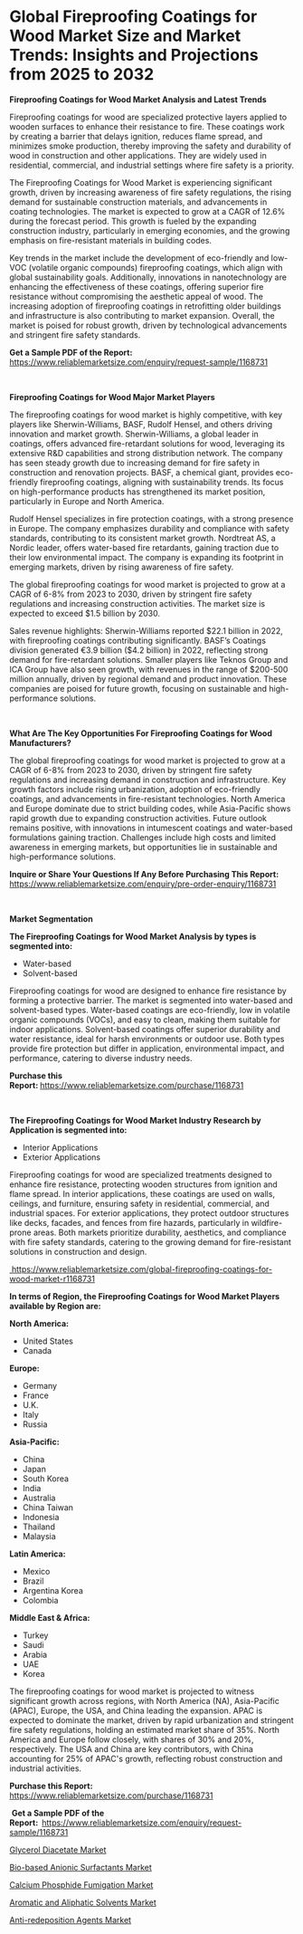 <p><h1>Global Fireproofing Coatings for Wood Market Size and Market Trends: Insights and Projections from 2025 to 2032</h1></p><p><strong>Fireproofing Coatings for Wood Market Analysis and Latest Trends</strong></p>
<p><p>Fireproofing coatings for wood are specialized protective layers applied to wooden surfaces to enhance their resistance to fire. These coatings work by creating a barrier that delays ignition, reduces flame spread, and minimizes smoke production, thereby improving the safety and durability of wood in construction and other applications. They are widely used in residential, commercial, and industrial settings where fire safety is a priority.</p><p>The Fireproofing Coatings for Wood Market is experiencing significant growth, driven by increasing awareness of fire safety regulations, the rising demand for sustainable construction materials, and advancements in coating technologies. The market is expected to grow at a CAGR of 12.6% during the forecast period. This growth is fueled by the expanding construction industry, particularly in emerging economies, and the growing emphasis on fire-resistant materials in building codes.</p><p>Key trends in the market include the development of eco-friendly and low-VOC (volatile organic compounds) fireproofing coatings, which align with global sustainability goals. Additionally, innovations in nanotechnology are enhancing the effectiveness of these coatings, offering superior fire resistance without compromising the aesthetic appeal of wood. The increasing adoption of fireproofing coatings in retrofitting older buildings and infrastructure is also contributing to market expansion. Overall, the market is poised for robust growth, driven by technological advancements and stringent fire safety standards.</p></p>
<p><strong>Get a Sample PDF of the Report:&nbsp;</strong> <a href="https://www.reliablemarketsize.com/enquiry/request-sample/1168731?utm_campaign=1897&utm_medium=2&utm_source=Github&utm_content=ia&utm_term=20012025&utm_id=fireproofing-coatings-for-wood">https://www.reliablemarketsize.com/enquiry/request-sample/1168731</a></p>
<p>&nbsp;</p>
<p><strong>Fireproofing Coatings for Wood Major Market Players</strong></p>
<p><p>The fireproofing coatings for wood market is highly competitive, with key players like Sherwin-Williams, BASF, Rudolf Hensel, and others driving innovation and market growth. Sherwin-Williams, a global leader in coatings, offers advanced fire-retardant solutions for wood, leveraging its extensive R&D capabilities and strong distribution network. The company has seen steady growth due to increasing demand for fire safety in construction and renovation projects. BASF, a chemical giant, provides eco-friendly fireproofing coatings, aligning with sustainability trends. Its focus on high-performance products has strengthened its market position, particularly in Europe and North America.</p><p>Rudolf Hensel specializes in fire protection coatings, with a strong presence in Europe. The company emphasizes durability and compliance with safety standards, contributing to its consistent market growth. Nordtreat AS, a Nordic leader, offers water-based fire retardants, gaining traction due to their low environmental impact. The company is expanding its footprint in emerging markets, driven by rising awareness of fire safety.</p><p>The global fireproofing coatings for wood market is projected to grow at a CAGR of 6-8% from 2023 to 2030, driven by stringent fire safety regulations and increasing construction activities. The market size is expected to exceed $1.5 billion by 2030.</p><p>Sales revenue highlights: Sherwin-Williams reported $22.1 billion in 2022, with fireproofing coatings contributing significantly. BASF’s Coatings division generated €3.9 billion ($4.2 billion) in 2022, reflecting strong demand for fire-retardant solutions. Smaller players like Teknos Group and ICA Group have also seen growth, with revenues in the range of $200-500 million annually, driven by regional demand and product innovation. These companies are poised for future growth, focusing on sustainable and high-performance solutions.</p></p>
<p>&nbsp;</p>
<p><strong>What Are The Key Opportunities For Fireproofing Coatings for Wood Manufacturers?</strong></p>
<p><p>The global fireproofing coatings for wood market is projected to grow at a CAGR of 6-8% from 2023 to 2030, driven by stringent fire safety regulations and increasing demand in construction and infrastructure. Key growth factors include rising urbanization, adoption of eco-friendly coatings, and advancements in fire-resistant technologies. North America and Europe dominate due to strict building codes, while Asia-Pacific shows rapid growth due to expanding construction activities. Future outlook remains positive, with innovations in intumescent coatings and water-based formulations gaining traction. Challenges include high costs and limited awareness in emerging markets, but opportunities lie in sustainable and high-performance solutions.</p></p>
<p><strong>Inquire or Share Your Questions If Any Before Purchasing This Report:</strong> <a href="https://www.reliablemarketsize.com/enquiry/pre-order-enquiry/1168731?utm_campaign=1897&utm_medium=2&utm_source=Github&utm_content=ia&utm_term=20012025&utm_id=fireproofing-coatings-for-wood">https://www.reliablemarketsize.com/enquiry/pre-order-enquiry/1168731</a></p>
<p>&nbsp;</p>
<p><strong>Market Segmentation</strong></p>
<p><strong>The Fireproofing Coatings for Wood Market Analysis by types is segmented into:</strong></p>
<p><ul><li>Water-based</li><li>Solvent-based</li></ul></p>
<p><p>Fireproofing coatings for wood are designed to enhance fire resistance by forming a protective barrier. The market is segmented into water-based and solvent-based types. Water-based coatings are eco-friendly, low in volatile organic compounds (VOCs), and easy to clean, making them suitable for indoor applications. Solvent-based coatings offer superior durability and water resistance, ideal for harsh environments or outdoor use. Both types provide fire protection but differ in application, environmental impact, and performance, catering to diverse industry needs.</p></p>
<p><strong>Purchase this Report:&nbsp;</strong><a href="https://www.reliablemarketsize.com/purchase/1168731?utm_campaign=1897&utm_medium=2&utm_source=Github&utm_content=ia&utm_term=20012025&utm_id=fireproofing-coatings-for-wood">https://www.reliablemarketsize.com/purchase/1168731</a></p>
<p>&nbsp;</p>
<p><strong>The Fireproofing Coatings for Wood Market Industry Research by Application is segmented into:</strong></p>
<p><ul><li>Interior Applications</li><li>Exterior Applications</li></ul></p>
<p><p>Fireproofing coatings for wood are specialized treatments designed to enhance fire resistance, protecting wooden structures from ignition and flame spread. In interior applications, these coatings are used on walls, ceilings, and furniture, ensuring safety in residential, commercial, and industrial spaces. For exterior applications, they protect outdoor structures like decks, facades, and fences from fire hazards, particularly in wildfire-prone areas. Both markets prioritize durability, aesthetics, and compliance with fire safety standards, catering to the growing demand for fire-resistant solutions in construction and design.</p></p>
<p><a href="https://www.reliablemarketsize.com/global-fireproofing-coatings-for-wood-market-r1168731?utm_campaign=1897&utm_medium=2&utm_source=Github&utm_content=ia&utm_term=20012025&utm_id=fireproofing-coatings-for-wood">&nbsp;https://www.reliablemarketsize.com/global-fireproofing-coatings-for-wood-market-r1168731</a></p>
<p><strong>In terms of Region, the Fireproofing Coatings for Wood Market Players available by Region are:</strong></p>
<p>
    <p> <strong> North America: </strong>
        <ul>
            <li>United States</li>
            <li>Canada</li>
        </ul>
        </p> 
    <p> <strong> Europe: </strong>
        <ul>
            <li>Germany</li>
            <li>France</li>
            <li>U.K.</li>
            <li>Italy</li>
            <li>Russia</li>
        </ul>
        </p> 
    <p> <strong> Asia-Pacific: </strong>
        <ul>
            <li>China</li>
            <li>Japan</li>
            <li>South Korea</li>
            <li>India</li>
            <li>Australia</li>
            <li>China Taiwan</li>
            <li>Indonesia</li>
            <li>Thailand</li>
            <li>Malaysia</li>
        </ul>
        </p> 
    <p> <strong> Latin America: </strong>
        <ul>
            <li>Mexico</li>
            <li>Brazil</li>
            <li>Argentina Korea</li>
            <li>Colombia</li>
        </ul>
        </p> 
    <p> <strong> Middle East & Africa: </strong>
        <ul>
            <li>Turkey</li>
            <li>Saudi</li>
            <li>Arabia</li>
            <li>UAE</li>
            <li>Korea</li>
        </ul>
    </p>
    </p>
<p><p>The fireproofing coatings for wood market is projected to witness significant growth across regions, with North America (NA), Asia-Pacific (APAC), Europe, the USA, and China leading the expansion. APAC is expected to dominate the market, driven by rapid urbanization and stringent fire safety regulations, holding an estimated market share of 35%. North America and Europe follow closely, with shares of 30% and 20%, respectively. The USA and China are key contributors, with China accounting for 25% of APAC's growth, reflecting robust construction and industrial activities.</p></p>
<p><strong>Purchase this Report: </strong><a href="https://www.reliablemarketsize.com/purchase/1168731?utm_campaign=1897&utm_medium=2&utm_source=Github&utm_content=ia&utm_term=20012025&utm_id=fireproofing-coatings-for-wood">https://www.reliablemarketsize.com/purchase/1168731</a></p>
<p>&nbsp;<strong>Get a Sample PDF of the Report:&nbsp;&nbsp;</strong><a href="https://www.reliablemarketsize.com/enquiry/request-sample/1168731?utm_campaign=1897&utm_medium=2&utm_source=Github&utm_content=ia&utm_term=20012025&utm_id=fireproofing-coatings-for-wood">https://www.reliablemarketsize.com/enquiry/request-sample/1168731</a></p>
<p><strong></strong></p>
<p><p><a href="https://www.linkedin.com/pulse/glycerol-diacetate-analysis-highlights-key-growth-forecasts-ikbsf?utm_campaign=1897&utm_medium=2&utm_source=Github&utm_content=ia&utm_term=20012025&utm_id=fireproofing-coatings-for-wood">Glycerol Diacetate Market</a></p><p><a href="https://www.linkedin.com/pulse/trend-analysis-bio-based-anionic-surfactants-market-expected-za14c?utm_campaign=1897&utm_medium=2&utm_source=Github&utm_content=ia&utm_term=20012025&utm_id=fireproofing-coatings-for-wood">Bio-based Anionic Surfactants Market</a></p><p><a href="https://www.linkedin.com/pulse/calcium-phosphide-fumigation-market-size-continuously-growing-mtyxf?utm_campaign=1897&utm_medium=2&utm_source=Github&utm_content=ia&utm_term=20012025&utm_id=fireproofing-coatings-for-wood">Calcium Phosphide Fumigation Market</a></p><p><a href="https://www.linkedin.com/pulse/aromatic-aliphatic-solvents-market-analysis-report-comprehensive-9ltlf?utm_campaign=1897&utm_medium=2&utm_source=Github&utm_content=ia&utm_term=20012025&utm_id=fireproofing-coatings-for-wood">Aromatic and Aliphatic Solvents Market</a></p><p><a href="https://www.linkedin.com/pulse/anti-redeposition-agents-market-growth-2025-2032-factors-lyoyc?utm_campaign=1897&utm_medium=2&utm_source=Github&utm_content=ia&utm_term=20012025&utm_id=fireproofing-coatings-for-wood">Anti-redeposition Agents Market</a></p></p>